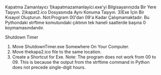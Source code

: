 Kapatma Zamanlayıcı 
1)kapatmazamanlayici.exe'yi Bilgisayarınızda Bir Yere Taşıyın.
2)kapat2.ico Dosyasınıda Aynı Konuma Taşıyın.
3)Exe İçin Bir Kısayol Oluşturun.
Not:Program 00'dan 09'a Kadar Çalışmamaktadır. Bu Pythondaki strftime komutundaki çıktının tek haneli saatlerde başına 0 koymamasındandır.

Shutdown Timer
1) Move ShutdownTimer.exe Somewhere On Your Computer.
2) Move thekapa2.ico file to the same location.
3) Create a Shortcut for Exe.
Note: The program does not work from 00 to 09. This is because the output from the strftime command in Python does not precede single-digit hours.
